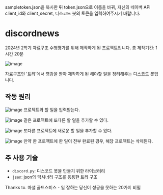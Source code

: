 sampletoken.json을 복사한 뒤 token.json으로 이름을 바꿔, 자신의 네이버 API client_id와 client_secret, 디스코드 봇의 토큰을 입력하여주시기 바랍니다.
# discordnews
2024년 2학기 자료구조 수행평가를 위해 제작하게 된 프로젝트입니다.
총 제작기간: 1시간 20분

![image](https://github.com/user-attachments/assets/9e024fb5-a545-449f-a910-bcf476cdaa33)

자료구조인 '트리'에서 영감을 받아 제작하게 된 해야할 일을 정리해주는 디스코드 봇입니다.

## 작동 원리
![image](https://github.com/user-attachments/assets/3f3ba45f-fc20-425b-bb24-762acc9621bb)
프로젝트와 할 일을 입력받는다.

![image](https://github.com/user-attachments/assets/3f3b1f59-8bf3-4754-a96e-39f3bcfcf651)
같은 프로젝트에 또다른 할 일을 추가할 수 있다.

![image](https://github.com/user-attachments/assets/b0130c36-a808-4125-aa4f-46666da72240)
또다른 프로젝트에 새로운 할 일을 추가할 수 있다.

![image](https://github.com/user-attachments/assets/127e58b8-c036-4737-a4f0-c791336bae80)
만약 한 프로젝트에 한 일이 전부 완료된 경우, 해당 프로젝트는 삭제된다.

## 주 사용 기술
- `discord.py`: 디스코드 봇을 만들기 위한 라이브러리
- `json`: json의 딕셔너리 구조를 응용한 트리 구조

Thanks to. 마셜 골드스미스 - 일 잘하는 당신이 성공을 못하는 20가지 비밀
